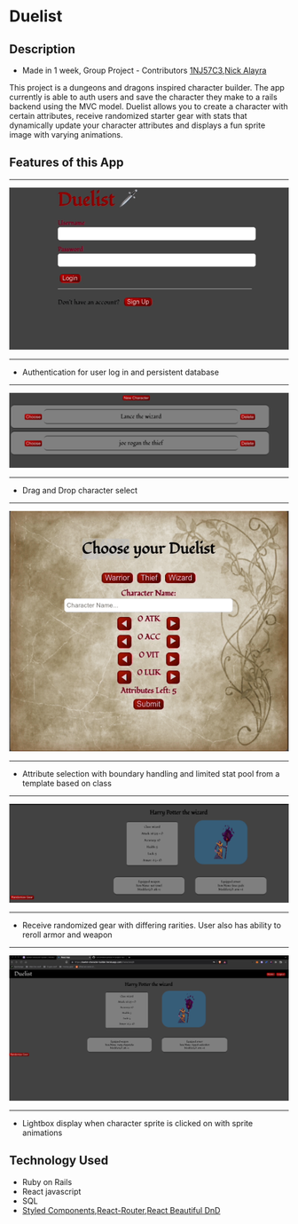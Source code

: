 # Duelist

## Description

- Made in 1 week, Group Project - Contributors   [1NJ57C3](https://github.com/1NJ57C3),[Nick Alayra](https://github.com/nalayra)

This project is a dungeons and dragons inspired character builder. The app currently is able to auth users and save the character they make to a rails backend using the MVC model. Duelist allows you to create a character with certain attributes, receive randomized starter gear with stats that dynamically update your character attributes and displays a fun sprite image with varying animations.

## Features of this App

***
![](login.gif)
***
- Authentication for user log in and persistent database
 ***
![](dragDrop.gif)
***
- Drag and Drop character select 
***
![](Attributes.gif)
***
- Attribute selection with boundary handling and limited stat pool from a template based on class
***
![](randomGear.gif)
***
- Receive randomized gear with differing rarities. User also has ability to reroll armor and weapon
***
![](lightbox.gif)
***
- Lightbox display when character sprite is clicked on with sprite animations




## Technology Used

- Ruby on Rails
- React javascript
- SQL
- [Styled Components](https://styled-components.com/),[React-Router](https://reactrouter.com/),[React Beautiful DnD](https://github.com/atlassian/react-beautiful-dnd) 




